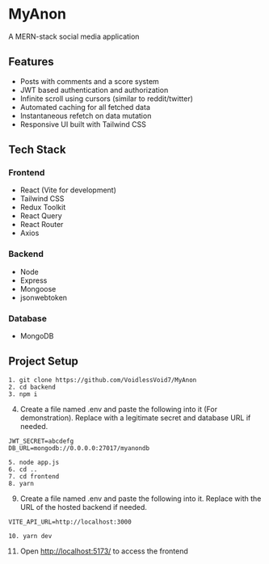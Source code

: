 # MyAnon

A MERN-stack social media application

## Features

- Posts with comments and a score system
- JWT based authentication and authorization
- Infinite scroll using cursors (similar to reddit/twitter)
- Automated caching for all fetched data
- Instantaneous refetch on data mutation
- Responsive UI built with Tailwind CSS

## Tech Stack

### Frontend

- React (Vite for development)
- Tailwind CSS
- Redux Toolkit
- React Query
- React Router
- Axios

### Backend

- Node
- Express
- Mongoose
- jsonwebtoken

### Database

- MongoDB

## Project Setup

```
1. git clone https://github.com/VoidlessVoid7/MyAnon
2. cd backend
3. npm i
```
4. Create a file named .env and paste the following into it (For demonstration). Replace with a legitimate secret and database URL if needed.

```
JWT_SECRET=abcdefg
DB_URL=mongodb://0.0.0.0:27017/myanondb
```
```
5. node app.js
6. cd ..
7. cd frontend
8. yarn
```
9. Create a file named .env and paste the following into it. Replace with the URL of the hosted backend if needed.
```
VITE_API_URL=http://localhost:3000
```
```
10. yarn dev
```
11. Open <http://localhost:5173/> to access the frontend